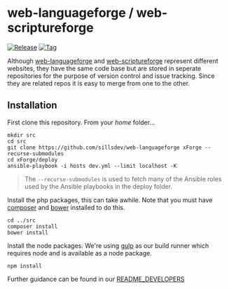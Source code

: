 # web-languageforge / web-scriptureforge #

[![Release](https://img.shields.io/github/release/sillsdev/web-languageforge.svg?style=flat)](releases)
[![Tag](https://img.shields.io/github/tag/sillsdev/web-languageforge.svg?style=flat)](releases)

Although [web-languageforge](https://github.com/sillsdev/web-languageforge) and [web-scriptureforge](https://github.com/sillsdev/web-scriptureforge) represent different websites, they have the same code base but are stored in seperate repositories for the purpose of  version control and issue tracking. Since they are related repos it is easy to merge from one to the other.

## Installation ##

First clone this repository. From your *home* folder...

````
mkdir src
cd src
git clone https://github.com/sillsdev/web-languageforge xForge --recurse-submodules
cd xForge/deploy
ansible-playbook -i hosts dev.yml --limit localhost -K
````

> The `--recurse-submodules` is used to fetch many of the Ansible roles used by the Ansible playbooks in the deploy folder.

Install the php packages, this can take awhile. Note that you must have [composer](https://getcomposer.org/) and [bower](http://bower.io/) installed to do this.

```
cd ../src
composer install
bower install
```

Install the node packages. We're using [gulp](http://gulpjs.com/) as our build runner which requires node and is available as a node package.

````
npm install
````

Further guidance can be found in our [README_DEVELOPERS](README_DEVELOPERS.md)
